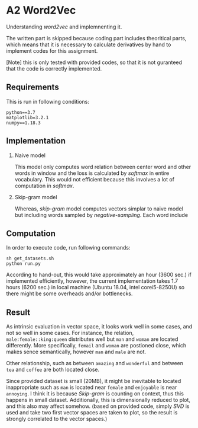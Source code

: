 # A2 Word2Vec

Understanding *word2vec* and implemnenting it.

The written part is skipped because coding part includes theoritical parts, 
which means that it is necessary to calculate derivatives by hand to implement codes for this assignment.

[Note] this is only tested with provided codes, so that it is not guranteed that the code is correctly implemented.

## Requirements
This is run in following conditions:
```
python==3.7
matplotlib=3.2.1
numpy==1.18.3
```

## Implementation
1. Naive model
   
   This model only computes word relation between center word and other words in window and the loss is calculated by *softmax* in entire vocabulary.
   This would not efficient because this involves a lot of computation in *softmax*.

2. Skip-gram model

    Whereas, *skip-gram* model computes vectors simplar to naive model but including words sampled by *negative-sampling*.
    Each word include

## Computation
In order to execute code, run following commands:
```
sh get_datasets.sh
python run.py
```

According to hand-out, this would take approximately an hour (3600 sec.) if implemented efficiently,
however, the current implementation takes 1.7 hours (6200 sec.) in local machine (Ubuntu 18.04, intel corei5-8250U) so there might be some overheads and/or bottlenecks.

## Result
As intrinsic evaluation in vector space, it looks work well in some cases, and not so well in some cases.
For instance, the relation, `male:female::king:queen` distributes well but `man` and `woman` are located differently.
More specifically, `femail` and `woman` are postioned close, which makes sence semantically, however `man` and `male` are not.

Other relationship, such as between `amazing` and `wonderful` and between `tea` and `coffee` are both located close.

Since provided dataset is small (20MB), it might be inevitable to located inappropriate
such as `man` is located near `female` and `enjoyable` is near `annoying`. I think it is because *Skip-gram* is counting on context, thus this happens in small dataset. Additionally, this is dimensionally reduced to plot, and this also may affect somehow.
(based on provided code, simply *SVD* is used and take two first vector spaces are taken to plot,
so the result is strongly correlated to the vector spaces.)